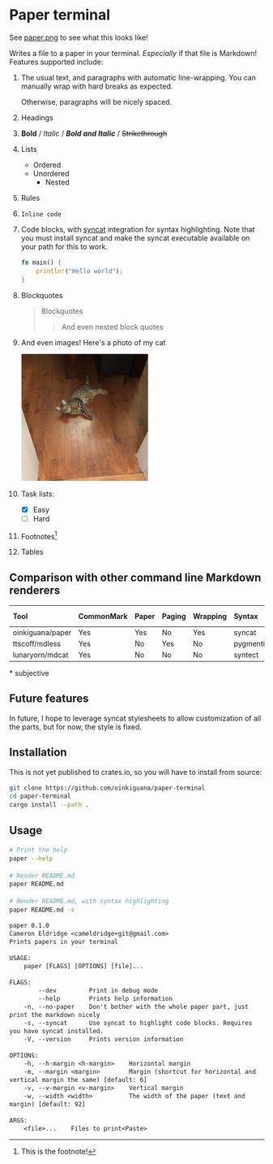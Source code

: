 [syncat]: https://github.com/oinkiguana/syncat

# Paper terminal

See [paper.png](./paper.png) to see what this looks like!

Writes a file to a paper in your terminal. *Especially* if that file is Markdown! Features supported
include:

1.  The usual text, and paragraphs with automatic line-wrapping. You can manually wrap with
    hard breaks as expected.

    Otherwise, paragraphs will be nicely spaced.
2.  Headings
3.  __Bold__ / *Italic* / *__Bold and Italic__* / ~~Strikethrough~~
4.  Lists
    *   Ordered
    *   Unordered
        *   Nested
5.  Rules
6.  `Inline code`
7.  Code blocks, with [syncat][] integration for syntax highlighting. Note that you must install
    syncat and make the syncat executable available on your path for this to work.
    ```rust
    fn main() {
        println!("Hello world");
    }
    ```
8.  Blockquotes

    >   Blockquotes
    >   >  And even nested block quotes

9.  And even images! Here's a photo of my cat

    ![My cat. His name is Cato](./cato.png)

10. Task lists:
    - [x] Easy
    - [ ] Hard
11. Footnotes[^ft]

    [^ft]: This is the footnote!

12. Tables

## Comparison with other command line Markdown renderers

| Tool             | CommonMark | Paper | Paging | Wrapping | Syntax     | Images    | Tables | Looks good\* |
| :--------------- | :--------- | :---- | :----- | :------- | :--------- | :-------- | :----- | :----------- |
| oinkiguana/paper | Yes        | Yes   | No     | Yes      | syncat     | Pixelated | Yes    | Yes          |
| ttscoff/mdless   | Yes        | No    | Yes    | No       | pygmentize | Sometimes | Yes    | No           |
| lunaryorn/mdcat  | Yes        | No    | No     | No       | syntect    | Sometimes | No     | No           |

\* subjective

## Future features

In future, I hope to leverage syncat stylesheets to allow customization of all the parts, but for now,
the style is fixed.

## Installation

This is not yet published to crates.io, so you will have to install from source:

```bash
git clone https://github.com/oinkiguana/paper-terminal
cd paper-terminal
cargo install --path .
```

## Usage

```bash
# Print the help
paper --help

# Render README.md
paper README.md

# Render README.md, with syntax highlighting
paper README.md -s
```

```
paper 0.1.0
Cameron Eldridge <cameldridge+git@gmail.com>
Prints papers in your terminal

USAGE:
    paper [FLAGS] [OPTIONS] [file]...

FLAGS:
        --dev         Print in debug mode
        --help        Prints help information
    -n, --no-paper    Don't bother with the whole paper part, just print the markdown nicely
    -s, --syncat      Use syncat to highlight code blocks. Requires you have syncat installed.
    -V, --version     Prints version information

OPTIONS:
    -h, --h-margin <h-margin>    Horizontal margin
    -m, --margin <margin>        Margin (shortcut for horizontal and vertical margin the same) [default: 6]
    -v, --v-margin <v-margin>    Vertical margin
    -w, --width <width>          The width of the paper (text and margin) [default: 92]

ARGS:
    <file>...    Files to print<Paste>
```
